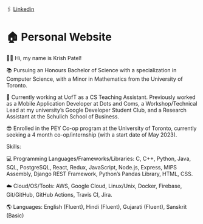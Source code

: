 🖇 [Linkedin](https://www.linkedin.com/in/krishpatel13/)

# 🏠 Personal Website

👋🏻 Hi, my name is Krish Patel!

📚 Pursuing an Honours Bachelor of Science with a specialization in Computer Science, with a Minor in Mathematics from the University of Toronto.

💼 Currently working at UofT as a CS Teaching Assistant. Previously worked as a Mobile Application Developer at Dots and Coms, a Workshop/Technical Lead at my university’s Google Developer Student Club, and a Research Assistant at the Schulich School of Business.

😎 Enrolled in the PEY Co-op program at the University of Toronto, currently seeking a 4 month co-op/internship (with a start date of May 2023).

Skills:

💻 Programming Languages/Frameworks/Libraries: C, C++, Python, Java, SQL, PostgreSQL, React, Redux, JavaScript,
Node.js, Express, MIPS Assembly, Django REST Framework, Python’s Pandas Library, HTML, CSS.

☁️ Cloud/OS/Tools: AWS, Google Cloud, Linux/Unix, Docker, Firebase, Git/GitHub, GitHub Actions, Travis CI, Jira. 



🌎 Languages: English (Fluent), Hindi (Fluent), Gujarati (Fluent), Sanskrit (Basic)

